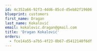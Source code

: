 ```yaml
---
id: 4c352a66-92f3-4dd6-85cd-d5eb82f19606
blueprint: customers
first_name: Dragan
last_name: Kokalović
email: kokalovic.dragan@gmail.com
title: 'Dragan Kokalović'
orders:
  - fce14a55-a7b5-4f23-8b67-d5412140f6df
---
```

